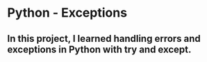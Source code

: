 # Python - Exceptions
## In this project, I learned handling errors and exceptions in Python with try and except.
